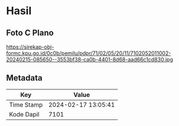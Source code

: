 # Hasil

## Foto C Plano

https://sirekap-obj-formc.kpu.go.id/0c0b/pemilu/pdpr/71/02/05/20/11/7102052011002-20240215-085650--3553bf38-ca0b-4401-8d68-aad66c1cd830.jpg


## Metadata

| Key        | Value               |
| ---------- | ------------------- |
| Time Stamp | 2024-02-17 13:05:41 |
| Kode Dapil | 7101                |



